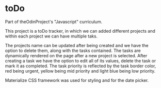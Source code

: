 # toDo
Part of theOdinProject's "Javascript" curriculum.

This project is a toDo tracker, in which we can added different projects and within each project we can have multiple taks.

The projects name can be updated after being created and we have the option to delete them, along with the tasks contained. The tasks are dynamically rendered on the page after a new project is selected. After creating a task we have the option to edit all of its values, delete the task or mark it as completed. The task priority is reflected by the task border color, red being urgent, yellow being mid priority and light blue being low priority. 

Materialize CSS framework was used for styling and for the date picker.
